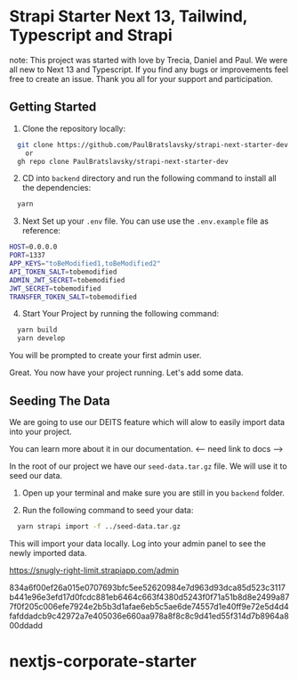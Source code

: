 # Strapi Starter Next 13, Tailwind, Typescript and Strapi

note: This project was started with love by Trecia, Daniel and Paul.  We were all new to Next 13 and Typescript.  If you find any bugs or improvements feel free to create an issue.  Thank you all for your support and participation.

## Getting Started 

1. Clone the repository locally:

``` bash
  git clone https://github.com/PaulBratslavsky/strapi-next-starter-dev.git 
    or
  gh repo clone PaulBratslavsky/strapi-next-starter-dev
```

2. CD into `backend` directory and run the following command to install all the dependencies:

``` bash
  yarn 
```

3. Next Set up your `.env` file.  You can use use the `.env.example` file as reference:
``` bash
HOST=0.0.0.0
PORT=1337
APP_KEYS="toBeModified1,toBeModified2"
API_TOKEN_SALT=tobemodified
ADMIN_JWT_SECRET=tobemodified
JWT_SECRET=tobemodified
TRANSFER_TOKEN_SALT=tobemodified
```

4. Start Your Project by running the following command:
``` bash
  yarn build
  yarn develop
```

You will be prompted to create your first admin user.

Great. You now have your project running.  Let's add some data.

## Seeding The Data 

We are going to use our DEITS feature which will alow to easily import data into your project.

You can learn more about it in our documentation. <-- need link to docs -->

In the root of our project we have our `seed-data.tar.gz` file.  We will use it to seed our data.

1. Open up your terminal and make sure you are still in you `backend` folder.

2. Run the following command to seed your data:

``` bash
  yarn strapi import -f ../seed-data.tar.gz
```

This will import your data locally.  Log into your admin panel to see the newly imported data.


https://snugly-right-limit.strapiapp.com/admin

834a6f00ef26a015e0707693bfc5ee52620984e7d963d93dca85d523c3117b441e96e3efd17d0fcdc881eb6464c663f4380d5243f0f71a51b8d8e2499a877f0f205c006efe7924e2b5b3d1afae6eb5c5ae6de74557d1e40ff9e72e5d4d4fafddadcb9c42972a7e405036e660aa978a8f8c8c9d41ed55f314d7b8964a800ddadd
# nextjs-corporate-starter
